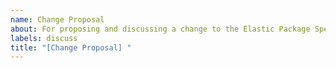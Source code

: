 ```yaml
---
name: Change Proposal
about: For proposing and discussing a change to the Elastic Package Specification
labels: discuss
title: "[Change Proposal] "
---
```


<!--
Please read the section on [Change Proposals in the Contributing Guide](link TODO) and flesh out
this issue accordingly. Thank you!
-->